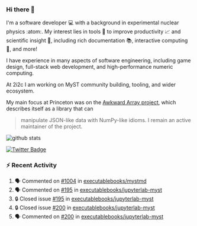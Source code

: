 ### Hi there 👋 

I'm a software developer 💻 with a background in experimental nuclear physics :atom:. My interest lies in tools :wrench: to improve productivity :chart_with_upwards_trend: and scientific insight :telescope:, including rich documentation 📚, interactive computing 🧮, and more! 

I have experience in many aspects of software engineering, including game design, full-stack web development, and high-performance numeric computing. 

At 2i2c I am working on MyST community building, tooling, and wider ecosystem. 

My main focus at Princeton was on the [Awkward Array project](awkward-array.org/), which describes itself as a library that can 
> manipulate JSON-like data with NumPy-like idioms. I remain an active maintainer of the project. 

![github stats](https://github-readme-stats.vercel.app/api?username=agoose77&show_icons=true&hide_rank=true&hide_title=true&bg_color=30,e76445,904e95&text_color=efe3ec&icon_color=efe3ec)
<!--
**agoose77/agoose77** is a ✨ _special_ ✨ repository because its `README.md` (this file) appears on your GitHub profile.

Here are some ideas to get you started:

- 🔭 I’m currently working on ...
- 🌱 I’m currently learning ...
- 👯 I’m looking to collaborate on ...
- 🤔 I’m looking for help with ...
- 💬 Ask me about ...
- 📫 How to reach me: ...
- 😄 Pronouns: ...
- ⚡ Fun fact: ...
-->

[![Twitter Badge](https://img.shields.io/twitter/follow/agoose77?style=flat-square&logo=Twitter&logoColor=white&color=cornflowerblue)](https://twitter.com/agoose77)

### :zap: Recent Activity

<!--START_SECTION:activity-->
1. 🗣 Commented on [#1004](https://github.com/executablebooks/mystmd/issues/1004#issuecomment-2007256863) in [executablebooks/mystmd](https://github.com/executablebooks/mystmd)
2. 🗣 Commented on [#195](https://github.com/executablebooks/jupyterlab-myst/issues/195#issuecomment-2006897157) in [executablebooks/jupyterlab-myst](https://github.com/executablebooks/jupyterlab-myst)
3. 🔒 Closed issue [#195](https://github.com/executablebooks/jupyterlab-myst/issues/195) in [executablebooks/jupyterlab-myst](https://github.com/executablebooks/jupyterlab-myst)
4. 🔒 Closed issue [#200](https://github.com/executablebooks/jupyterlab-myst/issues/200) in [executablebooks/jupyterlab-myst](https://github.com/executablebooks/jupyterlab-myst)
5. 🗣 Commented on [#200](https://github.com/executablebooks/jupyterlab-myst/issues/200#issuecomment-2006895492) in [executablebooks/jupyterlab-myst](https://github.com/executablebooks/jupyterlab-myst)
<!--END_SECTION:activity-->
